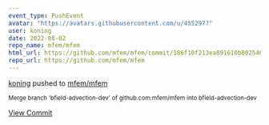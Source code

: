 ```yaml
---
event_type: PushEvent
avatar: "https://avatars.githubusercontent.com/u/455297?"
user: koning
date: 2022-08-02
repo_name: mfem/mfem
html_url: https://github.com/mfem/mfem/commit/186f10f213ea891610b8025463e1480e1b9516e1
repo_url: https://github.com/mfem/mfem
---
```


<a href='https://github.com/koning' target='_blank'>koning</a> pushed to <a href='https://github.com/mfem/mfem' target='_blank'>mfem/mfem</a>

<small>Merge branch 'bfield-advection-dev' of github.com:mfem/mfem into bfield-advection-dev</small>

<a href='https://github.com/mfem/mfem/commit/186f10f213ea891610b8025463e1480e1b9516e1' target='_blank'>View Commit</a>